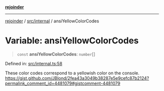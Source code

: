 [**rejoinder**](../../../README.md)

***

[rejoinder](../../../README.md) / [src/internal](../README.md) / ansiYellowColorCodes

# Variable: ansiYellowColorCodes

> `const` **ansiYellowColorCodes**: `number`[]

Defined in: [src/internal.ts:58](https://github.com/Xunnamius/rejoinder/blob/ca03dc95b439565d6c2438e8d0f7697514c85819/src/internal.ts#L58)

These color codes correspond to a yellowish color on the console.
https://gist.github.com/JBlond/2fea43a3049b38287e5e9cefc87b2124?permalink_comment_id=4481079#gistcomment-4481079

